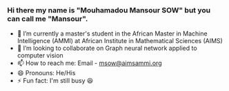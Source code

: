 ### Hi there my name is "Mouhamadou Mansour SOW" but you can call me "Mansour".

- 🌱 I’m currently a master's student in the African Master in Machine Intelligence (AMMI) at African Institute in Mathematical Sciences (AIMS)
- 👯 I’m looking to collaborate on Graph neural network applied to computer vision
- 📫 How to reach me: Email - msow@aimsammi.org
- 😄 Pronouns: He/His
- ⚡ Fun fact: I'm still busy 😆
